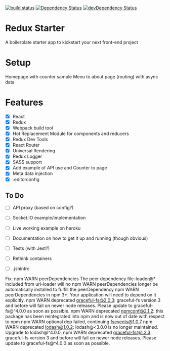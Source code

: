 [![build status](https://img.shields.io/travis/Hyra/Antler/develop.svg?style=flat-square)](https://travis-ci.org/Hyra/Antler)
[![Dependency Status](https://david-dm.org/Hyra/Antler/develop.svg?style=flat-square)](https://david-dm.org/Hyra/Antler)
[![devDependency Status](https://david-dm.org/Hyra/Antler/develop/dev-status.svg?style=flat-square)](https://david-dm.org/Hyra/Antler/develop#info=devDependencies)


# Redux Starter
A boilerplate starter app to kickstart your next front-end project

# Setup
Homepage with counter sample
Menu to about page (routing) with async data

# Features
- [x] React
- [x] Redux
- [x] Webpack build tool
- [x] Hot Replacement Module for components and reducers
- [x] Redux Dev Tools
- [x] React Router
- [x] Universal Rendering
- [x] Redux Logger
- [x] SASS support
- [x] Add example of API use and Counter to page
- [x] Meta data injection
- [x] .editorconfig

## To Do
- [ ] API proxy (based on config?)
- [ ] Socket.IO example/implementation
- [ ] Live working example on heroku
- [ ] Documentation on how to get it up and running (though obvious)
- [ ] Tests (with Jest?)
- [ ] Rethink containers
- [ ] .jshintrc


Fix:
npm WARN peerDependencies The peer dependency file-loader@* included from url-loader will no
npm WARN peerDependencies longer be automatically installed to fulfill the peerDependency 
npm WARN peerDependencies in npm 3+. Your application will need to depend on it explicitly.
npm WARN deprecated graceful-fs@2.0.3: graceful-fs version 3 and before will fail on newer node releases. Please update to graceful-fs@^4.0.0 as soon as possible.
npm WARN deprecated npmconf@2.1.2: this package has been reintegrated into npm and is now out of date with respect to npm
npm WARN optional dep failed, continuing fsevents@1.0.7
npm WARN deprecated lodash@1.0.2: lodash@<3.0.0 is no longer maintained. Upgrade to lodash@^4.0.0.
npm WARN deprecated graceful-fs@1.2.3: graceful-fs version 3 and before will fail on newer node releases. Please update to graceful-fs@^4.0.0 as soon as possible.
